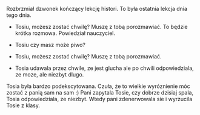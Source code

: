 Rozbrzmiał dzwonek kończący lekcję histori. To była ostatnia lekcja dnia tego dnia.

- Tosiu, możesz zostać chwilę? Muszę z tobą porozmawiać. To będzie krótka rozmowa.
Powiedział nauczyciel.
- Tosiu czy masz może piwo?

- Tosiu, możesz zostać chwilę? Muszę z tobą porozmawiać.
- Tosia udawala przez chwile, ze jest glucha ale po chwili odpowiedziala, ze moze, ale niezbyt dlugo.

Tosia była bardzo podekscytowana. Czuła, że to wielkie wyróznienie móc zostać z panią sam na sam :) 
Pani zapytala Tosie, czy dobrze dzisiaj spala, Tosia odpowiedziala, ze niezbyt.
Wtedy pani zdenerwowala sie i wyrzucila Tosie z klasy.

